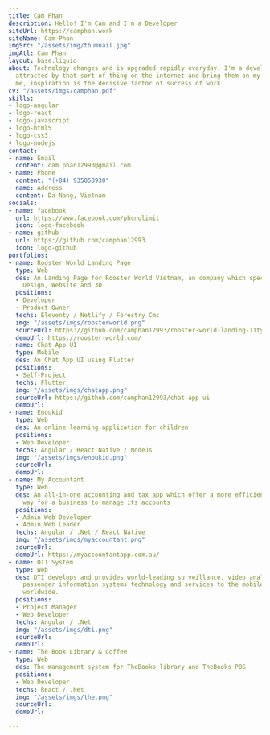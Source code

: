 ```yaml
---
title: Cam Phan
description: Hello! I'm Cam and I'm a Developer
siteUrl: https://camphan.work
siteName: Cam Phan
imgSrc: "/assets/img/thumnail.jpg"
imgAtl: Cam Phan
layout: base.liquid
about: Technology changes and is upgraded rapidly everyday. I'm a developer who is
  attracted by that sort of thing on the internet and bring them on my  projects.To
  me, inspiration is the decisive factor of success of work
cv: "/assets/imgs/camphan.pdf"
skills:
- logo-angular
- logo-react
- logo-javascript
- logo-html5
- logo-css3
- logo-nodejs
contact:
- name: Email
  content: cam.phan12993@gmail.com
- name: Phone
  content: "(+84) 935050930"
- name: Address
  content: Da Nang, Vietnam
socials:
- name: facebook
  url: https://www.facebook.com/phcnolimit
  icon: logo-facebook
- name: github
  url: https://github.com/camphan12993
  icon: logo-github
portfolios:
- name: Rooster World Landing Page
  type: Web
  des: An Landing Page for Rooster World Vietnam, an company which specializes in
    Design, Website and 3D
  positions:
  - Developer
  - Product Owner
  techs: Eleventy / Netlify / Forestry Cms
  img: "/assets/imgs/roosterworld.png"
  sourceUrl: https://github.com/camphan12993/rooster-world-landing-11ty
  demoUrl: https://rooster-world.com/
- name: Chat App UI
  type: Mobile
  des: An Chat App UI using Flutter
  positions:
  - Self-Project
  techs: Flutter
  img: "/assets/imgs/chatapp.png"
  sourceUrl: https://github.com/camphan12993/chat-app-ui
  demoUrl: 
- name: Enoukid
  type: Web
  des: An online learning application for children
  positions:
  - Web Developer
  techs: Angular / React Native / NodeJs
  img: "/assets/imgs/enoukid.png"
  sourceUrl: 
  demoUrl: 
- name: My Accountant
  type: Web
  des: An all-in-one accounting and tax app which offer a more efficient and enjoyable
    way for a business to manage its accounts
  positions:
  - Admin Web Developer
  - Admin Web Leader
  techs: Angular / .Net / React Native
  img: "/assets/imgs/myaccountant.png"
  sourceUrl: 
  demoUrl: https://myaccountantapp.com.au/
- name: DTI System
  type: Web
  des: DTI develops and provides world-leading surveillance, video analytics, and
    passenger information systems technology and services to the mobile transit industry
    worldwide.
  positions:
  - Project Manager
  - Web Developer
  techs: Angular / .Net
  img: "/assets/imgs/dti.png"
  sourceUrl: 
  demoUrl: 
- name: The Book Library & Coffee
  type: Web
  des: The management system for TheBooks library and TheBooks POS
  positions:
  - Web Developer
  techs: React / .Net
  img: "/assets/imgs/the.png"
  sourceUrl: 
  demoUrl: 

---
```

